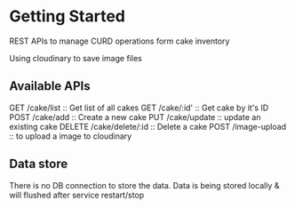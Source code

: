 # Getting Started

REST APIs to manage CURD operations form cake inventory

Using cloudinary to save image files

## Available APIs

GET /cake/list :: Get list of all cakes
GET /cake/:id' :: Get cake by it's ID
POST /cake/add :: Create a new cake
PUT /cake/update :: update an existing cake
DELETE /cake/delete/:id :: Delete a cake
POST /image-upload :: to upload a image to cloudinary

## Data store

There is no DB connection to store the data. Data is being stored locally & will flushed after service restart/stop
